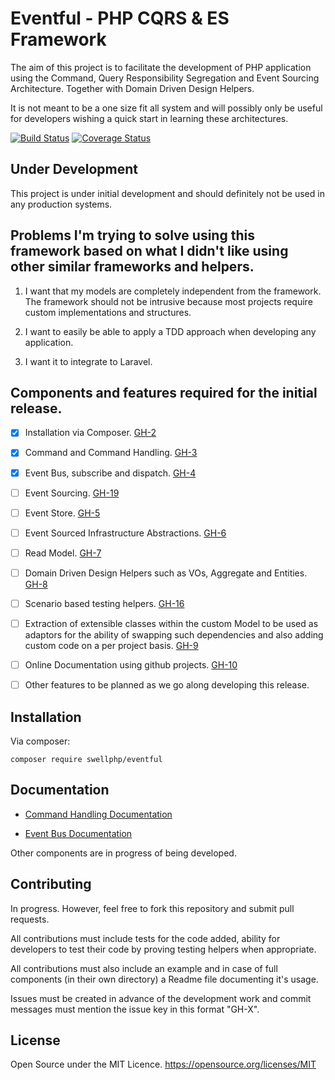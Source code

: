 # Eventful - PHP CQRS & ES Framework

The aim of this project is to facilitate the development of PHP application using the Command, Query Responsibility Segregation and Event Sourcing Architecture. Together with Domain Driven Design Helpers.

It is not meant to be a one size fit all system and will possibly only be useful for developers wishing a quick start in learning these architectures.

[![Build Status](https://travis-ci.org/swellphp/eventful.svg?branch=master}.png?branch=master)](https://travis-ci.org/swellphp/eventful.svg?branch=master) [![Coverage Status](https://coveralls.io/repos/github/swellphp/eventful/badge.svg?branch=master)](https://coveralls.io/github/swellphp/eventful?branch=master)

## Under Development

This project is under initial development and should definitely not be used in any production systems.

## Problems I'm trying to solve using this framework based on what I didn't like using other similar frameworks and helpers.

1) I want that my models are completely independent from the framework.
The framework should not be intrusive because most projects require custom implementations and structures.

2) I want to easily be able to apply a TDD approach when developing any application.
3) I want it to integrate to Laravel.


## Components and features required for the initial release.

- [x] Installation via Composer. [GH-2](https://github.com/swellphp/eventful/issues/2)

- [x] Command and Command Handling. [GH-3](https://github.com/swellphp/eventful/issues/3)

- [x] Event Bus, subscribe and dispatch. [GH-4](https://github.com/swellphp/eventful/issues/4)

- [ ] Event Sourcing. [GH-19](https://github.com/swellphp/eventful/issues/19)

- [ ] Event Store. [GH-5](https://github.com/swellphp/eventful/issues/5)

- [ ] Event Sourced Infrastructure Abstractions. [GH-6](https://github.com/swellphp/eventful/issues/6)

- [ ] Read Model. [GH-7](https://github.com/swellphp/eventful/issues/7)

- [ ] Domain Driven Design Helpers such as VOs, Aggregate and Entities. [GH-8](https://github.com/swellphp/eventful/issues/8)

- [ ] Scenario based testing helpers. [GH-16](https://github.com/swellphp/eventful/issues/16)

- [ ] Extraction of extensible classes within the custom Model to be used as adaptors for the ability of swapping such dependencies and also adding custom code on a per project basis. [GH-9](https://github.com/swellphp/eventful/issues/9)

- [ ] Online Documentation using github projects. [GH-10](https://github.com/swellphp/eventful/issues/10)

- [ ] Other features to be planned as we go along developing this release.

## Installation

Via composer:

`composer require swellphp/eventful`

## Documentation

- [Command Handling Documentation](https://github.com/swellphp/eventful/blob/master/src/Eventful/Command/README.md)

- [Event Bus Documentation](https://github.com/swellphp/eventful/blob/master/src/Eventful/Event/README.md)

Other components are in progress of being developed.

## Contributing

In progress. However, feel free to fork this repository and submit pull requests.

All contributions must include tests for the code added, ability for developers to test their code by proving testing helpers when appropriate.

All contributions must also include an example and in case of full components (in their own directory) a Readme file documenting it's usage.

Issues must be created in advance of the development work and commit messages must mention the issue key in this format "GH-X".

## License

Open Source under the MIT Licence. https://opensource.org/licenses/MIT

